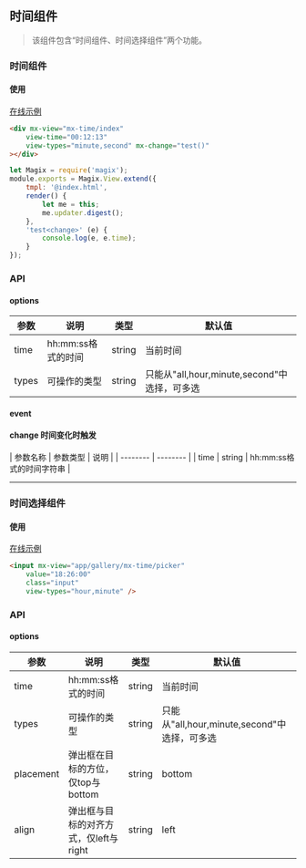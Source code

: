 ## 时间组件

> 该组件包含“时间组件、时间选择组件”两个功能。


### 时间组件

#### 使用

<a href="https://magix-components.github.io/magix-components/#!/mx-time/index" target="_blank">在线示例</a>
```html
<div mx-view="mx-time/index"
    view-time="00:12:13"
    view-types="minute,second" mx-change="test()"
></div>
```

```js
let Magix = require('magix');
module.exports = Magix.View.extend({
    tmpl: '@index.html',
    render() {
        let me = this;
        me.updater.digest();
    },
    'test<change>' (e) {
        console.log(e, e.time);
    }
});
```

### API

#### options
| 参数 | 说明 | 类型 | 默认值 |
| -------- | -------- | -------- | -------- |
| time    | hh:mm:ss格式的时间 | string | 当前时间 |
| types     | 可操作的类型 | string | 只能从"all,hour,minute,second"中选择，可多选   |


#### event
#### change 时间变化时触发

| 参数名称 | 参数类型 | 说明 |
| -------- | -------- |
| time | string | hh:mm:ss格式的时间字符串 |

----

### 时间选择组件

#### 使用

<a href="https://magix-components.github.io/magix-components/#!/mx-time/picker" target="_blank">在线示例</a>
```html
<input mx-view="app/gallery/mx-time/picker"
    value="18:26:00"
    class="input"
    view-types="hour,minute" />
```

### API

#### options
| 参数 | 说明 | 类型 | 默认值 |
| -------- | -------- | -------- | -------- |
| time    | hh:mm:ss格式的时间 | string | 当前时间 |
| types     | 可操作的类型 | string | 只能从"all,hour,minute,second"中选择，可多选   |
| placement | 弹出框在目标的方位，仅top与bottom | string | bottom |
| align | 弹出框与目标的对齐方式，仅left与right | string | left |

